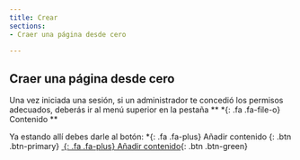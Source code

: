 ```yaml
---
title: Crear 
sections:
- Craer una página desde cero

---
```


## Craer una página desde cero

Una vez iniciada una sesión, si un administrador te concedió los permisos adecuados, deberás ir al menú superior en la pestaña ** *{: .fa .fa-file-o} Contenido **

Ya estando allí debes darle al botón: *{: .fa .fa-plus} Añadir contenido {: .btn .btn-primary}
[*&nbsp;*{: .fa .fa-plus} Añadir contenido](http://themes.3rdwavemedia.com){: .btn .btn-green}